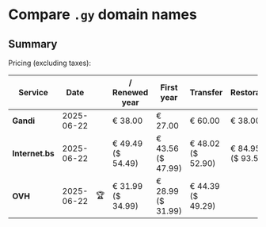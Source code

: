# Compare `.gy` domain names

## Summary

Pricing (excluding taxes):

| Service | Date |  | / Renewed year | First year | Transfer | Restoration |
|--|--|--|--|--|--|--|
| **Gandi** | 2025-06-22 |  | € 38.00 | € 27.00 | € 60.00 | € 38.00 |
| **Internet.bs** | 2025-06-22 |  | € 49.49<br>($ 54.49) | € 43.56<br>($ 47.99) | € 48.02<br>($ 52.90) | € 84.95<br>($ 93.55) |
| **OVH** | 2025-06-22 | 🏆 | € 31.99<br>($ 34.99) | € 28.99<br>($ 31.99) | € 44.39<br>($ 49.29) |  |

